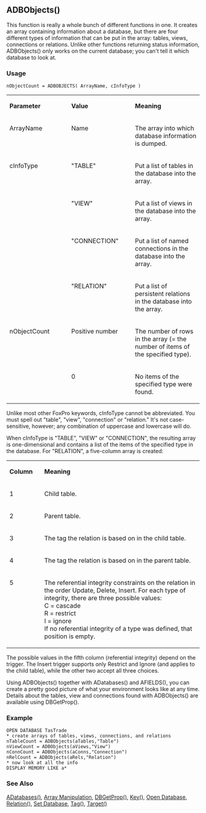 ## ADBObjects()

This function is really a whole bunch of different functions in one. It creates an array containing information about a database, but there are four different types of information that can be put in the array: tables, views, connections or relations. Unlike other functions returning status information, ADBObjects() only works on the current database; you can't tell it which database to look at.

### Usage

```foxpro
nObjectCount = ADBOBJECTS( ArrayName, cInfoType )
```
<table>
<tr>
  <td width="32%" valign="top">
  <p><b>Parameter</b></p>
  </td>
  <td width="23%" valign="top">
  <p><b>Value</b></p>
  </td>
  <td width="45%" valign="top">
  <p><b>Meaning</b></p>
  </td>
 </tr>
<tr>
  <td width="32%" valign="top">
  <p>ArrayName</p>
  </td>
  <td width="23%" valign="top">
  <p>Name</p>
  </td>
  <td width="45%" valign="top">
  <p>The array into which database information is dumped.</p>
  </td>
 </tr>
<tr>
  <td width="32%" rowspan="4" valign="top">
  <p>cInfoType</p>
  </td>
  <td width="23%" valign="top">
  <p>&quot;TABLE&quot;</p>
  </td>
  <td width="45%" valign="top">
  <p>Put a list of tables in the database into the array.</p>
  </td>
 </tr>
<tr>
  <td width="33%" valign="top">
  <p>&quot;VIEW&quot;</p>
  </td>
  <td width="67%" valign="top">
  <p>Put a list of views in the database into the array.</p>
  </td>
 </tr>
<tr>
  <td width="33%" valign="top">
  <p>&quot;CONNECTION&quot;</p>
  </td>
  <td width="67%" valign="top">
  <p>Put a list of named connections in the database into the array.</p>
  </td>
 </tr>
<tr>
  <td width="33%" valign="top">
  <p>&quot;RELATION&quot;</p>
  </td>
  <td width="67%" valign="top">
  <p>Put a list of persistent relations in the database into the array.</p>
  </td>
 </tr>
<tr>
  <td width="32%" rowspan="2" valign="top">
  <p>nObjectCount</p>
  </td>
  <td width="23%" valign="top">
  <p>Positive number</p>
  </td>
  <td width="45%" valign="top">
  <p>The number of rows in the array (= the number of items of the specified type).</p>
  </td>
 </tr>
<tr>
  <td width="33%" valign="top">
  <p>0</p>
  </td>
  <td width="67%" valign="top">
  <p>No items of the specified type were found.</p>
  </td>
 </tr>
</table>

Unlike most other FoxPro keywords, cInfoType cannot be abbreviated. You must spell out "table", "view", "connection" or "relation." It's not case-sensitive, however; any combination of uppercase and lowercase will do.

When cInfoType is "TABLE", "VIEW" or "CONNECTION", the resulting array is one-dimensional and contains a list of the items of the specified type in the database. For "RELATION", a five-column array is created:

<table>
<tr>
  <td width="18%" valign="top">
  <p><b>Column</b></p>
  </td>
  <td width="82%" valign="top">
  <p><b>Meaning</b></p>
  </td>
 </tr>
<tr>
  <td width="18%" valign="top">
  <p>1</p>
  </td>
  <td width="82%" valign="top">
  <p>Child table.</p>
  </td>
 </tr>
<tr>
  <td width="18%" valign="top">
  <p>2</p>
  </td>
  <td width="82%" valign="top">
  <p>Parent table.</p>
  </td>
 </tr>
<tr>
  <td width="18%" valign="top">
  <p>3</p>
  </td>
  <td width="82%" valign="top">
  <p>The tag the relation is based on in the child table.</p>
  </td>
 </tr>
<tr>
  <td width="18%" valign="top">
  <p>4</p>
  </td>
  <td width="82%" valign="top">
  <p>The tag the relation is based on in the parent table.</p>
  </td>
 </tr>
<tr>
  <td width="18%" valign="top">
  <p>5</p>
  </td>
  <td width="82%" valign="top">
  <p>The referential integrity constraints on the relation in the order Update, Delete, Insert. For each type of integrity, there are three possible values:<br> C = cascade<br> R = restrict<br> I = ignore<br> If no referential integrity of a type was defined, that position is empty.</p>
  </td>
 </tr>
</table>

The possible values in the fifth column (referential integrity) depend on the trigger. The Insert trigger supports only Restrict and Ignore (and applies to the child table), while the other two accept all three choices.

Using ADBObjects() together with ADatabases() and AFIELDS(), you can create a pretty good picture of what your environment looks like at any time. Details about the tables, view and connections found with ADBObjects() are available using DBGetProp().

### Example

```foxpro
OPEN DATABASE TasTrade
* create arrays of tables, views, connections, and relations
nTableCount = ADBObjects(aTables,"Table")
nViewCount = ADBObjects(aViews,"View")
nConnCount = ADBObjects(aConns,"Connection")
nRelCount = ADBObjects(aRels,"Relation")
* now look at all the info
DISPLAY MEMORY LIKE a*
```
### See Also

[ADatabases()](s4g666.md), [Array Manipulation](s4g282.md), [DBGetProp()](s4g350.md), [Key()](s4g266.md), [Open Database](s4g316.md), [Relation()](s4g425.md), [Set Database](s4g317.md), [Tag()](s4g266.md), [Target()](s4g425.md)